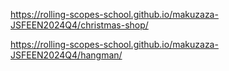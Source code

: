 https://rolling-scopes-school.github.io/makuzaza-JSFEEN2024Q4/christmas-shop/

https://rolling-scopes-school.github.io/makuzaza-JSFEEN2024Q4/hangman/
